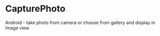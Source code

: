 CapturePhoto
============

Android - take photo from camera or choose from gallery and display in Image view
